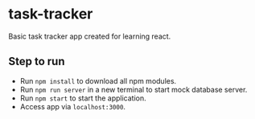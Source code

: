 # task-tracker

Basic task tracker app created for learning react.

## Step to run

- Run `npm install` to download all npm modules.
- Run `npm run server` in a new terminal to start mock database server.
- Run `npm start` to start the application.
- Access app via `localhost:3000`.